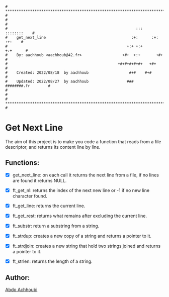 ```
# **************************************************************************** #
#                                                                              #
#                                                         :::      ::::::::    #
#    get_next_line                                      :+:      :+:    :+:    #
#                                                     +:+ +:+         +:+      #
#    By: aachhoub <aachhoub@42.fr>                  +#+  +:+       +#+         #
#                                                 +#+#+#+#+#+   +#+            #
#    Created: 2022/08/18  by aachhoub                  #+#    #+#              #
#    Updated: 2022/08/27  by aachhoub                 ###   ########.fr        #
#                                                                              #
# **************************************************************************** #
```

# Get Next Line

The aim of this project is to make you code a function that reads from a file descriptor, and returns its content line by line.


## Functions:

- [x] get_next_line: on each call it returns the next line from a file, if no lines are found it returns NULL.
- [x] ft_get_nl: returns the index of the next new line or -1 if no new line character found.
- [x] ft_get_line: returns the current line.
- [x] ft_get_rest: returns what remains after excluding the current line.
- [x] ft_substr: return a substring from a string.
- [x] ft_strdup: creates a new copy of a string and returns a pointer to it.
- [x] ft_strdjoin: creates a new string that hold two strings joined and returns a pointer to it.
- [x] ft_strlen: returns the length of a string.


## Author:

[Abdo Achhoubi](https://github.com/abdoachhoubi)

